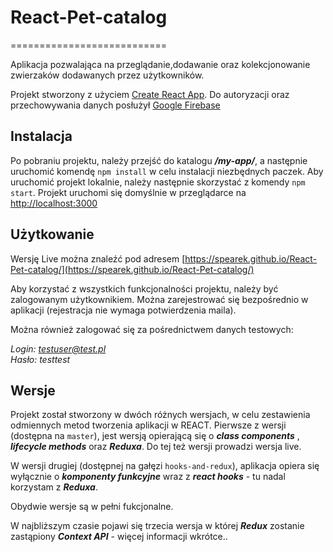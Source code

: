 # React-Pet-catalog
===========================

Aplikacja pozwalająca na przeglądanie,dodawanie oraz kolekcjonowanie zwierzaków dodawanych przez użytkowników.

Projekt stworzony z użyciem [Create React App](https://github.com/facebook/create-react-app).
Do autoryzacji oraz przechowywania danych posłużył [Google Firebase](https://firebase.google.com/)

## Instalacja

Po pobraniu projektu, należy przejść do katalogu ***/my-app/***, a następnie uruchomić komendę `npm install` w celu instalacji niezbędnych paczek.
Aby uruchomić projekt lokalnie, należy następnie skorzystać z komendy `npm start`.
Projekt uruchomi się domyślnie w przeglądarce na [http://localhost:3000](http://localhost:3000)

## Użytkowanie

Wersję Live można znaleźć pod adresem [https://spearek.github.io/React-Pet-catalog/](https://spearek.github.io/React-Pet-catalog/)

Aby korzystać z wszystkich funkcjonalności projektu, należy być zalogowanym użytkownikiem.
Można zarejestrować się bezpośrednio w aplikacji (rejestracja nie wymaga potwierdzenia maila).

Można również zalogować się za pośrednictwem danych testowych:

*Login: testuser@test.pl*<br/>
*Hasło: testtest*

## Wersje

Projekt został stworzony w dwóch różnych wersjach, w celu zestawienia odmiennych metod tworzenia aplikacji w REACT.
Pierwsze z wersji (dostępna na `master`), jest wersją opierającą się o ***class components*** , ***lifecycle methods*** oraz ***Reduxa***.
Do tej też wersji prowadzi wersja live.

W wersji drugiej (dostępnej na gałęzi `hooks-and-redux`), aplikacja opiera się wyłącznie o ***komponenty funkcyjne*** wraz z ***react hooks*** - tu nadal korzystam z  ***Reduxa***.

Obydwie wersje są w pełni fukcjonalne.

W najbliższym czasie pojawi się trzecia wersja w której ***Redux*** zostanie zastąpiony ***Context API*** - więcej informacji wkrótce..